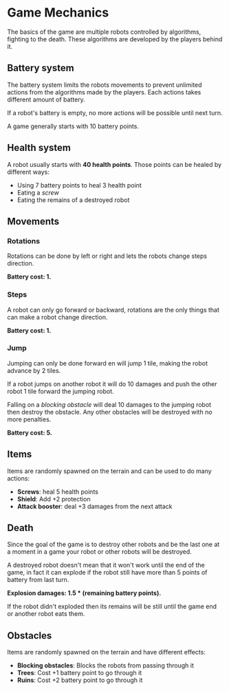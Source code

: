 # Game Mechanics
The basics of the game are multiple robots controlled by algorithms, fighting to the death.
These algorithms are developed by the players behind it.

## Battery system
The battery system limits the robots movements to prevent unlimited actions from the algorithms made by the players.
Each actions takes different amount of battery.

If a robot's battery is empty, no more actions will be possible until next turn.

A game generally starts with 10 battery points.

## Health system
A robot usually starts with **40 health points**. Those points can be healed by different ways:
- Using 7 battery points to heal 3 health point
- Eating a *screw*
- Eating the remains of a destroyed robot

## Movements
### Rotations
Rotations can be done by left or right and lets the robots change steps direction.

**Battery cost: 1.**

### Steps
A robot can only go forward or backward, rotations are the only things that can make a robot change direction.

**Battery cost: 1.**

### Jump
Jumping can only be done forward en will jump 1 tile, making the robot advance by 2 tiles.

If a robot jumps on another robot it will do 10 damages and push the other robot 1 tile forward the jumping robot.

Falling on a *blocking obstacle* will deal 10 damages to the jumping robot then destroy the obstacle. Any other obstacles will be destroyed with no more penalties.

**Battery cost: 5.**

## Items
Items are randomly spawned on the terrain and can be used to do many actions:
- **Screws**: heal 5 health points
- **Shield**: Add +2 protection
- **Attack booster**: deal +3 damages from the next attack

## Death
Since the goal of the game is to destroy other robots and be the last one at a moment in a game your robot or other robots will be destroyed.

A destroyed robot doesn't mean that it won't work until the end of the game, in fact it can explode if the robot still have more than 5 points of battery from last turn.

**Explosion damages: 1.5 \* (remaining battery points).**

If the robot didn't exploded then its remains will be still until the game end or another robot eats them.

## Obstacles
Items are randomly spawned on the terrain and have different effects:
- **Blocking obstacles**: Blocks the robots from passing through it
- **Trees**: Cost +1 battery point to go through it
- **Ruins**: Cost +2 battery point to go through it

